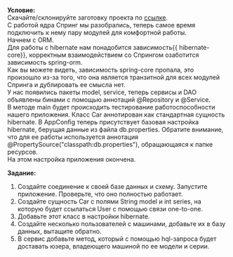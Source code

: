 <p><b>Условие:</b><br/> Скачайте/склонируйте заготовку проекта по <a href="https://github.com/VanderDT/Task-5" class="external-link" rel="nofollow noreferrer">ссылке</a>.<br/> С работой ядра Спринг мы разобрались, теперь самое время подключить к нему пару модулей для комфортной работы.<br/> Начнем с ORM.<br/> Для работы с hibernate нам понадобится зависимость{{ hibernate-core}}, корректным взаимодействием со Спрингом озаботится зависимость spring-orm.<br/> Как вы можете видеть, зависимость spring-core пропала, это произошло из-за того, что она является транзитной для всех модулей Спринга и дублировать ее смысла нет.<br/> У нас появились пакеты model, service, теперь сервисы и DAO объявлены бинами с помощью аннотаций @Repository и @Service.<br/> В методе main будет происходить тестирование работоспособности нашего приложения. Класс Car аннотирован как стандартная сущность hibernate. В AppConfig теперь присутствует базовая настройка hibernate, берущая данные из файла db.properties. Обратите внимание, что для ее работы используется аннотация @PropertySource("classpath:db.properties"), обращающаяся к папке ресурсов.<br/> На этом настройка приложения окончена.</p> <p><b>Задание:</b></p> <ol> <li>Создайте соединение к своей базе данных и схему. Запустите приложение. Проверьте, что оно полностью работает.</li> <li>Создайте сущность Car с полями String model и int series, на которую будет ссылаться User с помощью связи one-to-one.</li> <li>Добавьте этот класс в настройки hibernate.</li> <li>Создайте несколько пользователей с машинами, добавьте их в базу данных, вытащите обратно.</li> <li>В сервис добавьте метод, который с помощью hql-запроса будет доставать юзера, владеющего машиной по ее модели и серии.</li> </ol>